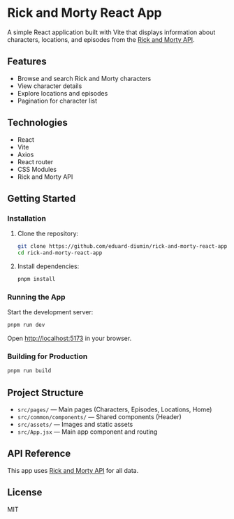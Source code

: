 # Rick and Morty React App

A simple React application built with Vite that displays information about characters, locations, and episodes from the [Rick and Morty API](https://rickandmortyapi.com/).

## Features

- Browse and search Rick and Morty characters
- View character details
- Explore locations and episodes
- Pagination for character list

## Technologies

- React
- Vite
- Axios
- React router
- CSS Modules
- Rick and Morty API

## Getting Started

### Installation

1. Clone the repository:
   ```bash
   git clone https://github.com/eduard-diumin/rick-and-morty-react-app.git
   cd rick-and-morty-react-app
   ```

2. Install dependencies:
   ```bash
   pnpm install
   ```

### Running the App

Start the development server:
```bash
pnpm run dev
```
Open [http://localhost:5173](http://localhost:5173) in your browser.

### Building for Production

```bash
pnpm run build
```

## Project Structure

- `src/pages/` — Main pages (Characters, Episodes, Locations, Home)
- `src/common/components/` — Shared components (Header)
- `src/assets/` — Images and static assets
- `src/App.jsx` — Main app component and routing

## API Reference

This app uses [Rick and Morty API](https://rickandmortyapi.com/documentation) for all data.

## License

MIT
